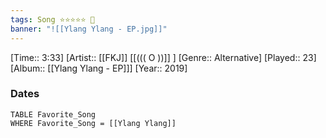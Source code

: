 ```yaml
---
tags: Song ⭐⭐⭐⭐⭐ 💛
banner: "![[Ylang Ylang - EP.jpg]]"
---
```

[Time:: 3:33]
[Artist:: [[FKJ]] [[((( O ))]] ]
[Genre:: Alternative]
[Played:: 23]
[Album:: [[Ylang Ylang - EP]]]
[Year:: 2019]
### Dates
````dataview
TABLE Favorite_Song
WHERE Favorite_Song = [[Ylang Ylang]]
````
